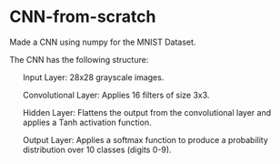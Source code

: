 # CNN-from-scratch

Made a CNN using numpy for the MNIST Dataset. <br>

The CNN has the following structure:<br>

<ul>Input Layer: 28x28 grayscale images.</ul>
<ul>Convolutional Layer: Applies 16 filters of size 3x3.</ul>
<ul>Hidden Layer: Flattens the output from the convolutional layer and applies a Tanh activation function.</ul>
<ul>Output Layer: Applies a softmax function to produce a probability distribution over 10 classes (digits 0-9).</ul>
